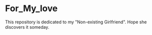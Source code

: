 # For_My_love
This repository is dedicated to my "Non-existing Girlfriend". Hope she discovers it someday. 
